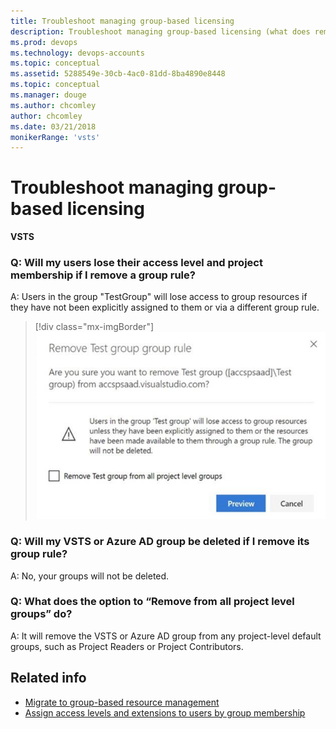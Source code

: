 ```yaml
---
title: Troubleshoot managing group-based licensing
description: Troubleshoot managing group-based licensing (what does remove group do? remove group rule? Will users lose access level and project membership?)
ms.prod: devops
ms.technology: devops-accounts
ms.topic: conceptual
ms.assetid: 5288549e-30cb-4ac0-81dd-8ba4890e8448
ms.topic: conceptual
ms.manager: douge
ms.author: chcomley
author: chcomley
ms.date: 03/21/2018
monikerRange: 'vsts'
---
```

# Troubleshoot managing group-based licensing

**VSTS**

### Q: Will my users lose their access level and project membership if I remove a group rule?

A: Users in the group "TestGroup" will lose access to group resources if they have not been explicitly assigned to them or via a different group rule.

> [!div class="mx-imgBorder"]
![remove-test-group-group-rule-managing_group-based-licensing](_img/faq/remove-test-group-rule.png)

### Q: Will my VSTS or Azure AD group be deleted if I remove its group rule?

A: No, your groups will not be deleted.

### Q: What does the option to “Remove <group> from all project level groups” do?

A: It will remove the VSTS or Azure AD group from any project-level default groups, such as Project Readers or Project Contributors.

## Related info

- [Migrate to group-based resource management](https://docs.microsoft.com/en-us/vsts/organizations/accounts/migrate-to-group-based-resource-management-in-vsts?view=vsts)
- [Assign access levels and extensions to users by group membership](https://docs.microsoft.com/en-us/vsts/organizations/accounts/assign-access-levels-and-extensions-by-group-membership?view=vsts)